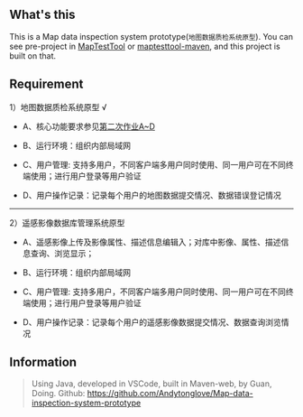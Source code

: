 ## What's this

This is a Map data inspection system prototype(`地图数据质检系统原型`). You can see pre-project in [MapTestTool](https://github.com/Andytonglove/MapTestTool) or [maptesttool-maven](https://github.com/Andytonglove/maptesttool-maven), and this project is built on that.

## Requirement

1）地图数据质检系统原型 √

- A、核心功能要求参见[第二次作业A~D](https://github.com/Andytonglove/maptesttool-maven)

- B、运行环境：组织内部局域网

- C、用户管理: 支持多用户，不同客户端多用户同时使用、同一用户可在不同终端使用；进行用户登录等用户验证

- D、用户操作记录：记录每个用户的地图数据提交情况、数据错误登记情况

---

2）遥感影像数据库管理系统原型

- A、遥感影像上传及影像属性、描述信息编辑入；对库中影像、属性、描述信息查询、浏览显示；

- B、运行环境：组织内部局域网

- C、用户管理: 支持多用户，不同客户端多用户同时使用、同一用户可在不同终端使用；进行用户登录等用户验证

- D、用户操作记录：记录每个用户的遥感影像数据提交情况、数据查询浏览情况

## Information

> Using Java, developed in VSCode, built in Maven-web, by Guan, Doing.
> Github: https://github.com/Andytonglove/Map-data-inspection-system-prototype